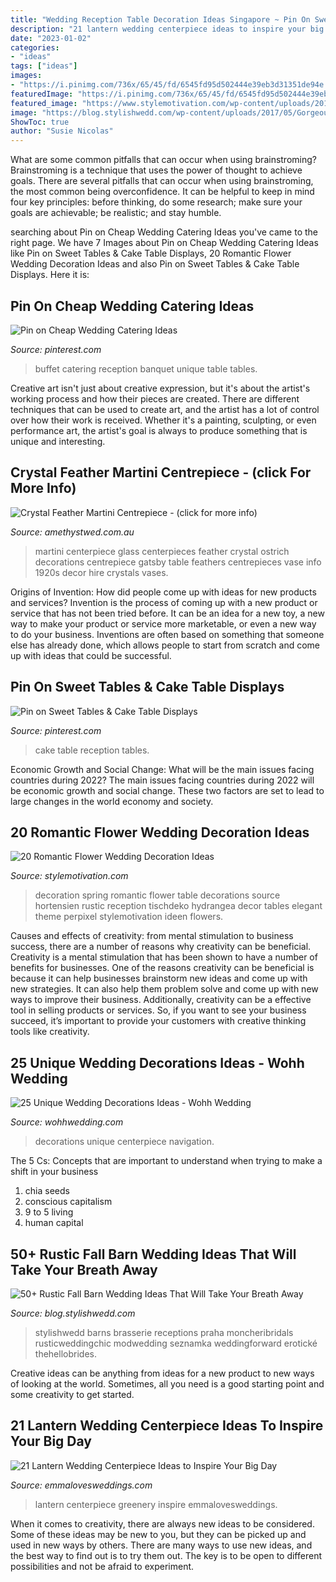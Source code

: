```yaml
---
title: "Wedding Reception Table Decoration Ideas Singapore ~ Pin On Sweet Tables &amp; Cake Table Displays"
description: "21 lantern wedding centerpiece ideas to inspire your big day"
date: "2023-01-02"
categories:
- "ideas"
tags: ["ideas"]
images:
- "https://i.pinimg.com/736x/65/45/fd/6545fd95d502444e39eb3d31351de94e.jpg"
featuredImage: "https://i.pinimg.com/736x/65/45/fd/6545fd95d502444e39eb3d31351de94e.jpg"
featured_image: "https://www.stylemotivation.com/wp-content/uploads/2014/02/20-Romantic-Flower-Wedding-Decoration-Ideas-13.jpg"
image: "https://blog.stylishwedd.com/wp-content/uploads/2017/05/Gorgeous-Barn-Wedding-Receptions.jpg"
ShowToc: true
author: "Susie Nicolas"
---
```



What are some common pitfalls that can occur when using brainstroming?
Brainstroming is a technique that uses the power of thought to achieve goals. There are several pitfalls that can occur when using brainstroming, the most common being overconfidence. It can be helpful to keep in mind four key principles: before thinking, do some research; make sure your goals are achievable; be realistic; and stay humble.

	

		
searching about Pin on Cheap Wedding Catering Ideas you've came to the right page. We have 7 Images about Pin on Cheap Wedding Catering Ideas like Pin on Sweet Tables &amp; Cake Table Displays, 20 Romantic Flower Wedding Decoration Ideas and also Pin on Sweet Tables &amp; Cake Table Displays. Here it is:
		
    
## Pin On Cheap Wedding Catering Ideas

<img loading=lazy src="https://i.pinimg.com/736x/65/45/fd/6545fd95d502444e39eb3d31351de94e.jpg" onerror="this.onerror=null;this.src='https://tse4.mm.bing.net/th?id=OIP.RCFewegLmcSrD84NvnXk5AHaJ6&amp;pid=15.1';" alt="Pin on Cheap Wedding Catering Ideas">

_Source: pinterest.com_

>buffet catering reception banquet unique table tables. 

	

Creative art isn't just about creative expression, but it's about the artist's working process and how their pieces are created. There are different techniques that can be used to create art, and the artist has a lot of control over how their work is received. Whether it's a painting, sculpting, or even performance art, the artist's goal is always to produce something that is unique and interesting.

    
## Crystal Feather Martini Centrepiece - (click For More Info)

<img loading=lazy src="http://www.amethystwed.com.au/wp-content/uploads/2014/06/centerpiece_martini-crystal-feathers.jpg" onerror="this.onerror=null;this.src='https://tse2.mm.bing.net/th?id=OIP.OImHl27etoFgiUDB-nFNywHaJ2&amp;pid=15.1';" alt="Crystal Feather Martini Centrepiece - (click for more info)">

_Source: amethystwed.com.au_

>martini centerpiece glass centerpieces feather crystal ostrich decorations centrepiece gatsby table feathers centrepieces vase info 1920s decor hire crystals vases. 

	

Origins of Invention: How did people come up with ideas for new products and services?
Invention is the process of coming up with a new product or service that has not been tried before. It can be an idea for a new toy, a new way to make your product or service more marketable, or even a new way to do your business. Inventions are often based on something that someone else has already done, which allows people to start from scratch and come up with ideas that could be successful.

    
## Pin On Sweet Tables &amp; Cake Table Displays

<img loading=lazy src="https://i.pinimg.com/736x/5b/26/74/5b2674639ceba858f0e4382d5723c228--wedding-reception-ideas-wedding-planning.jpg" onerror="this.onerror=null;this.src='https://tse1.mm.bing.net/th?id=OIP.itMBQv6NArVKlxgAjCYLEAHaLG&amp;pid=15.1';" alt="Pin on Sweet Tables &amp; Cake Table Displays">

_Source: pinterest.com_

>cake table reception tables. 

	

Economic Growth and Social Change: What will be the main issues facing countries during 2022?
The main issues facing countries during 2022 will be economic growth and social change. These two factors are set to lead to large changes in the world economy and society.

    
## 20 Romantic Flower Wedding Decoration Ideas

<img loading=lazy src="https://www.stylemotivation.com/wp-content/uploads/2014/02/20-Romantic-Flower-Wedding-Decoration-Ideas-13.jpg" onerror="this.onerror=null;this.src='https://tse2.mm.bing.net/th?id=OIP.BvRy_v6UJpqVYnOjy-DIhQHaLI&amp;pid=15.1';" alt="20 Romantic Flower Wedding Decoration Ideas">

_Source: stylemotivation.com_

>decoration spring romantic flower table decorations source hortensien rustic reception tischdeko hydrangea decor tables elegant theme perpixel stylemotivation ideen flowers. 

	

Causes and effects of creativity: from mental stimulation to business success, there are a number of reasons why creativity can be beneficial.
Creativity is a mental stimulation that has been shown to have a number of benefits for businesses. One of the reasons creativity can be beneficial is because it can help businesses brainstorm new ideas and come up with new strategies. It can also help them problem solve and come up with new ways to improve their business. Additionally, creativity can be a effective tool in selling products or services. So, if you want to see your business succeed, it’s important to provide your customers with creative thinking tools like creativity.

    
## 25 Unique Wedding Decorations Ideas - Wohh Wedding

<img loading=lazy src="http://wohhwedding.com/wp-content/uploads/2016/05/Unique-Wedding-Centerpiece-Decorations.jpg" onerror="this.onerror=null;this.src='https://tse3.mm.bing.net/th?id=OIP.p6GAhdKgy172AoIibG3qQgHaKX&amp;pid=15.1';" alt="25 Unique Wedding Decorations Ideas - Wohh Wedding">

_Source: wohhwedding.com_

>decorations unique centerpiece navigation. 

	

The 5 Cs: Concepts that are important to understand when trying to make a shift in your business
1. chia seeds
2. conscious capitalism
3. 9 to 5 living
4. human capital

    
## 50+ Rustic Fall Barn Wedding Ideas That Will Take Your Breath Away

<img loading=lazy src="https://blog.stylishwedd.com/wp-content/uploads/2017/05/Gorgeous-Barn-Wedding-Receptions.jpg" onerror="this.onerror=null;this.src='https://tse4.mm.bing.net/th?id=OIP.uQ6AA9ILg4rrN5eoz27EQAHaLH&amp;pid=15.1';" alt="50+ Rustic Fall Barn Wedding Ideas That Will Take Your Breath Away">

_Source: blog.stylishwedd.com_

>stylishwedd barns brasserie receptions praha moncheribridals rusticweddingchic modwedding seznamka weddingforward erotické thehellobrides. 

	

Creative ideas can be anything from ideas for a new product to new ways of looking at the world. Sometimes, all you need is a good starting point and some creativity to get started.

    
## 21 Lantern Wedding Centerpiece Ideas To Inspire Your Big Day

<img loading=lazy src="http://emmalovesweddings.com/wp-content/uploads/2017/08/trending-lantern-wedding-centerpiece-with-greenery.jpg" onerror="this.onerror=null;this.src='https://tse1.mm.bing.net/th?id=OIP.JLb-4OZMR_yScpaK5es3MgHaKH&amp;pid=15.1';" alt="21 Lantern Wedding Centerpiece Ideas to Inspire Your Big Day">

_Source: emmalovesweddings.com_

>lantern centerpiece greenery inspire emmalovesweddings. 

	

When it comes to creativity, there are always new ideas to be considered. Some of these ideas may be new to you, but they can be picked up and used in new ways by others. There are many ways to use new ideas, and the best way to find out is to try them out. The key is to be open to different possibilities and not be afraid to experiment.

